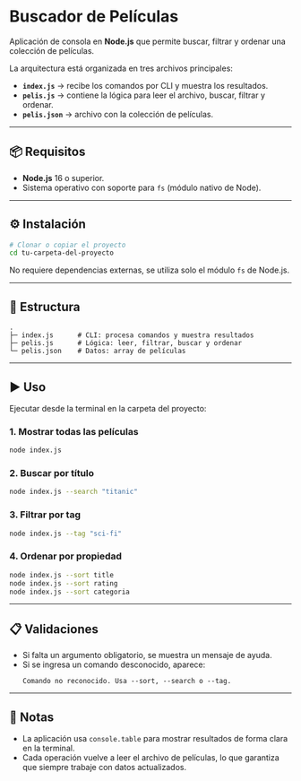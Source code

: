 # Buscador de Películas

Aplicación de consola en **Node.js** que permite buscar, filtrar y ordenar una colección de películas.  

La arquitectura está organizada en tres archivos principales:

- **`index.js`** → recibe los comandos por CLI y muestra los resultados.  
- **`pelis.js`** → contiene la lógica para leer el archivo, buscar, filtrar y ordenar.  
- **`pelis.json`** → archivo con la colección de películas.  

---

## 📦 Requisitos

- **Node.js** 16 o superior.  
- Sistema operativo con soporte para `fs` (módulo nativo de Node).  

---

## ⚙️ Instalación

```bash
# Clonar o copiar el proyecto
cd tu-carpeta-del-proyecto

```

No requiere dependencias externas, se utiliza solo el módulo `fs` de Node.js.  

---

## 📂 Estructura

```
.
├─ index.js      # CLI: procesa comandos y muestra resultados
├─ pelis.js      # Lógica: leer, filtrar, buscar y ordenar
└─ pelis.json    # Datos: array de películas
```

---

## ▶️ Uso

Ejecutar desde la terminal en la carpeta del proyecto:

### 1. Mostrar todas las películas
```bash
node index.js
```

### 2. Buscar por título
```bash
node index.js --search "titanic"
```

### 3. Filtrar por tag
```bash
node index.js --tag "sci-fi"
```

### 4. Ordenar por propiedad
```bash
node index.js --sort title
node index.js --sort rating
node index.js --sort categoria
```

---

## 📋 Validaciones

- Si falta un argumento obligatorio, se muestra un mensaje de ayuda.  
- Si se ingresa un comando desconocido, aparece:  
  ```
  Comando no reconocido. Usa --sort, --search o --tag.
  ```

---

## 📌 Notas

- La aplicación usa `console.table` para mostrar resultados de forma clara en la terminal.  
- Cada operación vuelve a leer el archivo de películas, lo que garantiza que siempre trabaje con datos actualizados.  
